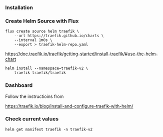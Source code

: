 
### Installation


### Create Helm Source with Flux
```
flux create source helm traefik \
    --url https://traefik.github.io/charts \
    --interval 1m0s \
    --export > traefik-helm-repo.yaml
```



https://doc.traefik.io/traefik/getting-started/install-traefik/#use-the-helm-chart

```
helm install --namespace=traefik-v2 \
    traefik traefik/traefik
```


### Dashboard

Follow the instructioins from

https://traefik.io/blog/install-and-configure-traefik-with-helm/


### Check current values

```
helm get manifest traefik -n traefik-v2
```


